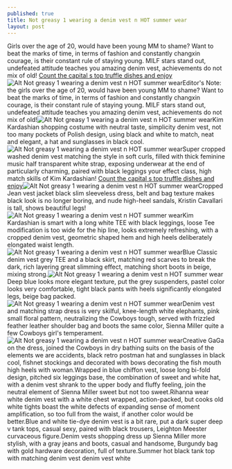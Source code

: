 ```yaml
---
published: true
title: Not greasy 1 wearing a denim vest n HOT summer wear
layout: post
---
```

Girls over the age of 20, would have been young MM to shame? Want to beat the marks of time, in terms of fashion and constantly changxin courage, is their constant rule of staying young. MILF stars stand out, undefeated attitude teaches you amazing denim vest, achievements do not mix of old! [Count the capital s top truffle dishes and enjoy](http://moshino.github.io/2016/01/24/count-the-capital-s-top-truffle-dishes-and-enjoy-the-perfect-taste-of-luxury-experience.html)![Alt Not greasy 1 wearing a denim vest n HOT summer wear](https://c2.staticflickr.com/2/1483/26011961091_ef7459556b_z.jpg)Editor\'s Note: the girls over the age of 20, would have been young MM to shame? Want to beat the marks of time, in terms of fashion and constantly changxin courage, is their constant rule of staying young. MILF stars stand out, undefeated attitude teaches you amazing denim vest, achievements do not mix of old!![Alt Not greasy 1 wearing a denim vest n HOT summer wear](https://c2.staticflickr.com/2/1555/26052385026_a254204eac_z.jpg)Kim Kardashian shopping costume with neutral taste, simplicity denim vest, not too many pockets of Polish design, using black and white to match, neat and elegant, a hat and sunglasses in black cool.![Alt Not greasy 1 wearing a denim vest n HOT summer wear](https://c2.staticflickr.com/2/1628/26052394056_66c73db887_z.jpg)Super cropped washed denim vest matching the style in soft curls, filled with thick feminine music half transparent white strap, exposing underwear at the end of particularly charming, paired with black leggings your effect class, high match skills of Kim Kardashian! [Count the capital s top truffle dishes and enjoy](http://moshino.github.io/2016/01/24/count-the-capital-s-top-truffle-dishes-and-enjoy-the-perfect-taste-of-luxury-experience.html)![Alt Not greasy 1 wearing a denim vest n HOT summer wear](https://c2.staticflickr.com/2/1609/25985799242_b40c29777f_b.jpg)Cropped Jean vest jacket black slim sleeveless dress, belt and bag texture makes black look is no longer boring, and nude high-heel sandals, Kristin Cavallari is tall, shows beautiful legs!![Alt Not greasy 1 wearing a denim vest n HOT summer wear](https://c2.staticflickr.com/2/1687/26078329435_9cd9903a28_b.jpg)Kim Kardashian is smart with a long white TEE with black leggings, loose Tee modification is too wide for the hip line, looks extremely refreshing, with a cropped denim vest, geometric shaped hem and high heels deliberately elongated waist length.![Alt Not greasy 1 wearing a denim vest n HOT summer wear](https://c2.staticflickr.com/2/1646/25985817752_c4b6118ec8_b.jpg)Blue Classic denim vest grey TEE and a black skirt, matching red scarves to break the dark, rich layering great slimming effect, matching short boots in beige, mixing strong.![Alt Not greasy 1 wearing a denim vest n HOT summer wear](https://c2.staticflickr.com/2/1576/25475756933_de520759e6_b.jpg)Deep blue looks more elegant texture, put the grey suspenders, pastel color looks very comfortable, tight black pants with heels significantly elongated legs, beige bag packed.![Alt Not greasy 1 wearing a denim vest n HOT summer wear](https://c2.staticflickr.com/2/1562/25473601484_16dff4c27d_b.jpg)Denim vest and matching strap dress is very skilful, knee-length white elephants, pink small floral pattern, neutralizing the Cowboys tough, served with frizzled feather leather shoulder bag and boots the same color, Sienna Miller quite a few Cowboys girl\'s temperament.![Alt Not greasy 1 wearing a denim vest n HOT summer wear](https://c2.staticflickr.com/2/1619/25985839832_fe0583cacc_b.jpg)Creative GaGa on the dress, joined the Cowboys in dry bathing suits on the basis of the elements we are accidents, black retro postman hat and sunglasses in black cool, fishnet stockings and decorated with bows decorating the fish mouth high heels with woman.Wrapped in blue chiffon vest, loose long bi-fold design, pitched six leggings base, the combination of sweet and white hat, with a denim vest shrank to the upper body and fluffy feeling, join the neutral element of Sienna Miller sweet but not too sweet.Rihanna wear white denim vest with a white chest wrapped, action-packed, but cooks old white tights boast the white defects of expanding sense of moment amplification, so too full from the waist, if another color would be better.Blue and white tie-dye denim vest is a bit rare, put a dark super deep v tank tops, casual sexy, paired with black trousers, Leighton Meester curvaceous figure.Denim vests shopping dress up Sienna Miller more stylish, with a gray jeans and boots, casual and handsome, Burgundy bag with gold hardware decoration, full of texture.Summer hot black tank top with matching denim vest denim vest white
